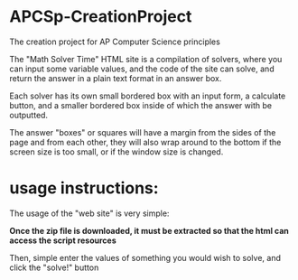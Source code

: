 # APCSp-CreationProject
The creation project for AP Computer Science principles

The "Math Solver Time" HTML site is a compilation of solvers, where you can input some variable values, and the code of the site can solve, and return the answer in a plain text format in an answer box.

Each solver has its own small bordered box with an input form, a calculate button, and a smaller bordered box inside of which the answer with be outputted.

The answer "boxes" or squares will have a margin from the sides of the page and from each other, they will also wrap around to the bottom if the screen size is too small, or if the window size is changed.

# usage instructions:
The usage of the "web site" is very simple:

**Once the zip file is downloaded, it must be extracted so that the html can access the script resources**

Then, simple enter the values of something you would wish to solve, and click the "solve!" button